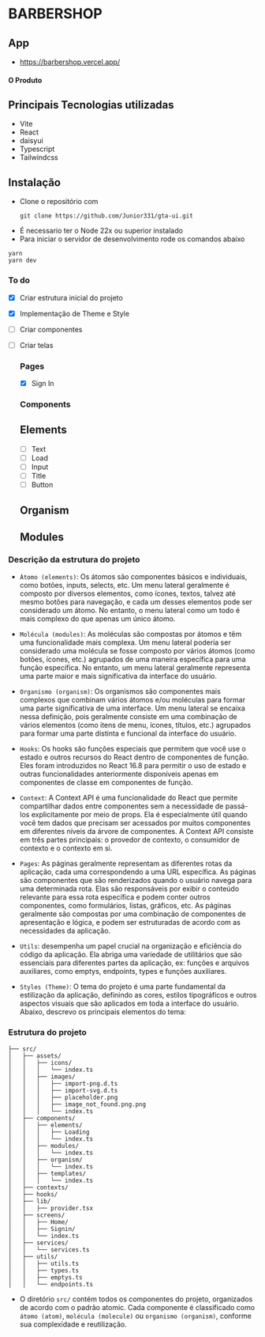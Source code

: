 # BARBERSHOP

## App

- https://barbershop.vercel.app/

#### O Produto

## Principais Tecnologias utilizadas

- Vite
- React
- daisyui
- Typescript
- Tailwindcss

## Instalação

- Clone o repositório com
  ```
  git clone https://github.com/Junior331/gta-ui.git
  ```
- É necessario ter o Node 22x ou superior instalado
- Para iniciar o servidor de desenvolvimento rode os comandos abaixo

```
yarn
yarn dev
```

### To do

- [x] Criar estrutura inicial do projeto
- [x] Implementação de Theme e Style
- [ ] Criar componentes
- [ ] Criar telas

  ### Pages

     - [X] Sign In

  ### Components

  ## Elements

     - [ ] Text  
     - [ ] Load  
     - [ ] Input 
     - [ ] Title 
     - [ ] Button

  ## Organism

  ## Modules

### Descrição da estrutura do projeto

- `Átomo (elements)`: Os átomos são componentes básicos e individuais, como botões, inputs, selects, etc. Um menu lateral geralmente é composto por diversos elementos, como ícones, textos, talvez até mesmo botões para navegação, e cada um desses elementos pode ser considerado um átomo. No entanto, o menu lateral como um todo é mais complexo do que apenas um único átomo.

- `Molécula (modules)`: As moléculas são compostas por átomos e têm uma funcionalidade mais complexa. Um menu lateral poderia ser considerado uma molécula se fosse composto por vários átomos (como botões, ícones, etc.) agrupados de uma maneira específica para uma função específica. No entanto, um menu lateral geralmente representa uma parte maior e mais significativa da interface do usuário.

- `Organismo (organism)`: Os organismos são componentes mais complexos que combinam vários átomos e/ou moléculas para formar uma parte significativa de uma interface. Um menu lateral se encaixa nessa definição, pois geralmente consiste em uma combinação de vários elementos (como itens de menu, ícones, títulos, etc.) agrupados para formar uma parte distinta e funcional da interface do usuário.

- `Hooks`: Os hooks são funções especiais que permitem que você use o estado e outros recursos do React dentro de componentes de função. Eles foram introduzidos no React 16.8 para permitir o uso de estado e outras funcionalidades anteriormente disponíveis apenas em componentes de classe em componentes de função.

- `Context`: A Context API é uma funcionalidade do React que permite compartilhar dados entre componentes sem a necessidade de passá-los explicitamente por meio de props. Ela é especialmente útil quando você tem dados que precisam ser acessados por muitos componentes em diferentes níveis da árvore de componentes. A Context API consiste em três partes principais: o provedor de contexto, o consumidor de contexto e o contexto em si.

- `Pages`: As páginas geralmente representam as diferentes rotas da aplicação, cada uma correspondendo a uma URL específica. As páginas são componentes que são renderizados quando o usuário navega para uma determinada rota. Elas são responsáveis por exibir o conteúdo relevante para essa rota específica e podem conter outros componentes, como formulários, listas, gráficos, etc. As páginas geralmente são compostas por uma combinação de componentes de apresentação e lógica, e podem ser estruturadas de acordo com as necessidades da aplicação.

- `Utils`: desempenha um papel crucial na organização e eficiência do código da aplicação. Ela abriga uma variedade de utilitários que são essenciais para diferentes partes da aplicação, ex: funções e arquivos auxiliares, como emptys, endpoints, types e funções auxiliares.

- `Styles (Theme)`: O tema do projeto é uma parte fundamental da estilização da aplicação, definindo as cores, estilos tipográficos e outros aspectos visuais que são aplicados em toda a interface do usuário. Abaixo, descrevo os principais elementos do tema:

### Estrutura do projeto

    ├── src/
    │   ├── assets/
    │   │   ├── icons/
    │   │   │   └── index.ts
    │   │   ├── images/
    │   │   │   ├── import-png.d.ts
    │   │   │   ├── import-svg.d.ts
    │   │   │   ├── placeholder.png
    │   │   │   ├── image_not_found.png.png
    │   │   │   └── index.ts
    │   ├── components/
    │   │   ├── elements/
    │   │   │   ├── Loading
    │   │   │   └── index.ts
    │   │   ├── modules/
    │   │   │   └── index.ts
    │   │   ├── organism/
    │   │   │   └── index.ts
    │   │   ├── templates/
    │   │   │   └── index.ts
    │   ├── contexts/
    │   ├── hooks/
    │   ├── lib/
    │   │   ├── provider.tsx
    │   ├── screens/
    │   │   ├── Home/
    │   │   ├── Signin/
    │   │   └── index.ts
    │   ├── services/
    │   │   └── services.ts
    │   ├── utils/
    │   │   ├── utils.ts
    │   │   ├── types.ts
    │   │   ├── emptys.ts
    │   │   └── endpoints.ts

- O diretório `src/` contém todos os componentes do projeto, organizados de acordo com o padrão atomic.
  Cada componente é classificado como `átomo (atom)`, `molécula (molecule)` ou `organismo (organism)`, conforme
  sua complexidade e reutilização.